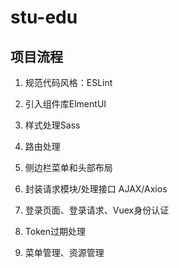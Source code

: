 # stu-edu

## 项目流程

1. 规范代码风格：ESLint

2. 引入组件库ElmentUI

3. 样式处理Sass

4. 路由处理

5. 侧边栏菜单和头部布局

6. 封装请求模块/处理接口 AJAX/Axios

7. 登录页面、登录请求、Vuex身份认证

8. Token过期处理
9. 菜单管理、资源管理